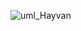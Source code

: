 ![uml_Hayvan](https://user-images.githubusercontent.com/111124778/228065301-f0bc5fc7-48ad-4387-b0bd-904b72fe7613.PNG)
